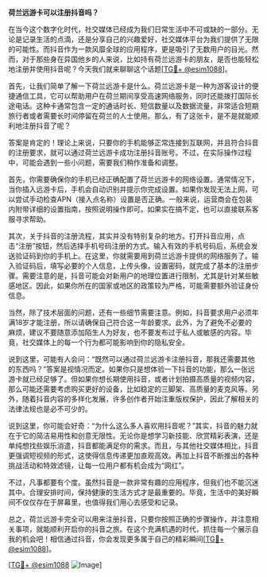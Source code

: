 **荷兰远游卡可以注册抖音吗？**

在当今这个数字化时代，社交媒体已经成为我们日常生活中不可或缺的一部分。无论是记录生活的点滴，还是分享自己的兴趣爱好，社交媒体平台为我们提供了无限的可能性。而抖音作为一款风靡全球的应用程序，更是吸引了无数用户的目光。然而，对于那些身在异国他乡的人来说，比如持有荷兰远游卡的朋友，是否也能轻松地注册并使用抖音呢？今天我们就来聊聊这个话题[[TG💪+ @esim1088](https://t.me/s/esim1088)]。

首先，让我们简单了解一下荷兰远游卡是什么。荷兰远游卡是一种为游客设计的便捷通信工具，它可以帮助用户在荷兰期间享受高速网络服务，同时还能拨打国际长途电话。这种卡通常包含一定的通话时长、短信数量以及数据流量，非常适合短期旅行者或者需要长时间停留在荷兰的人士使用。那么，有了这张卡，是不是就能顺利地注册抖音了呢？

答案是肯定的！理论上来说，只要你的手机能够正常连接到互联网，并且符合抖音的注册要求，就可以通过荷兰远游卡成功注册抖音账号。不过，在实际操作过程中，可能会遇到一些小问题，需要我们稍作准备和调整。

首先，你需要确保你的手机已经正确配置了荷兰远游卡的网络设置。通常情况下，当你插入远游卡后，手机会自动识别并提示你完成设置。如果你发现无法上网，可以尝试手动检查APN（接入点名称）设置是否正确。一般来说，运营商会在包装内附带详细的设置指南，按照说明操作即可。如果实在搞不定，也可以直接联系客服寻求帮助。

其次，关于抖音的注册流程，其实并没有特别复杂的地方。打开抖音应用，点击“注册”按钮，然后选择手机号码注册的方式。输入有效的手机号码后，系统会发送验证码到你的手机上。在这里，你就需要用到荷兰远游卡提供的网络服务了。输入验证码后，填写必要的个人信息，上传头像，设置密码，就完成了基本的注册步骤。需要注意的是，抖音可能会对新用户的地理位置进行限制，尤其是针对某些敏感地区。因此，如果你所在的国家或地区的政策较为严格，可能需要额外验证身份信息。

当然，除了技术层面的问题，还有一些细节需要注意。例如，抖音要求用户必须年满18岁才能注册，所以请确保自己符合这一年龄要求。此外，为了避免不必要的麻烦，建议不要随意添加陌生人为好友，也不要发布过于私人或敏感的内容。毕竟，社交媒体上的每一个行为都可能影响到你的隐私安全。

说到这里，可能有人会问：“既然可以通过荷兰远游卡注册抖音，那我还需要其他的东西吗？”答案是视情况而定。如果你只是想体验一下抖音的功能，那么一张远游卡就已经足够了。但如果你想长期使用抖音，或者计划拍摄高质量的视频内容，那么可能还需要考虑购买更好的设备，比如稳定的三脚架、高质量的麦克风等。另外，随着抖音内容的多样化发展，许多创作者开始注重版权保护，因此了解相关的法律法规也是必不可少的。

说到这里，你可能会好奇：“为什么这么多人喜欢用抖音呢？”其实，抖音的魅力就在于它的简洁易用性和创意无限性。无论你是想学习新技能、欣赏精彩表演，还是单纯想找些娱乐消遣，抖音都能满足你的需求。而且，与其他社交媒体相比，抖音更强调短视频的形式，这使得信息传递更加直观高效。再加上抖音不断推出的各种挑战活动和特效滤镜，让每一位用户都有机会成为“网红”。

不过，凡事都要有个度。虽然抖音是一款非常有趣的应用程序，但我们也不能沉迷其中。合理安排时间，保持健康的生活方式才是最重要的。毕竟，生活中的美好瞬间不仅仅存在于屏幕里，也值得我们用心去感受和记录。

总之，荷兰远游卡完全可以用来注册抖音，只要你按照正确的步骤操作，并注意相关事项，就能顺利开启你的抖音之旅。在这个充满机遇的时代，抓住每一个展示自我的机会吧！相信通过抖音，你会发现更多属于自己的精彩瞬间[[TG💪+ @esim1088](https://t.me/s/esim1088)]。

[[TG💪+ @esim1088](https://t.me/s/esim1088) ![Image](https://i.postimg.cc/4NQfJmqS/Snipaste-2025-05-13-00-14-12.png)]